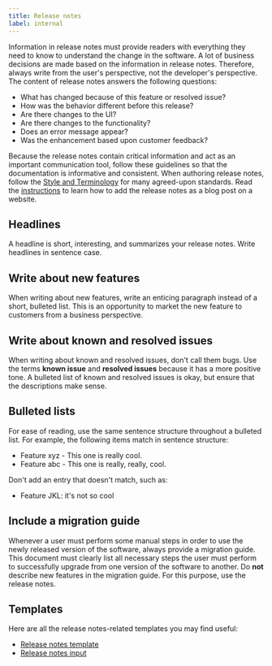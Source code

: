 ```yaml
---
title: Release notes
label: internal
---
```


Information in release notes must provide readers with everything they need to know to understand the change in the software. A lot of business decisions are made based on the information in release notes. Therefore, always write from the user's perspective, not the developer's perspective. The content of release notes answers the following questions:

* What has changed because of this feature or resolved issue?
* How was the behavior different before this release?
* Are there changes to the UI?
* Are there changes to the functionality?
* Does an error message appear?
* Was the enhancement based upon customer feedback?

Because the release notes contain critical information and act as an important communication tool, follow these guidelines so that the documentation is informative and consistent. When authoring release notes, follow the [Style and Terminology](./02-style-and-terminology.md) for many agreed-upon standards. Read the [instructions](https://github.com/kyma-project/website/blob/main/docs/write-blog-posts.md) to learn how to add the release notes as a blog post on a website.

## Headlines
A headline is short, interesting, and summarizes your release notes. Write headlines in sentence case.

## Write about new features
When writing about new features, write an enticing paragraph instead of a short, bulleted list. This is an opportunity to market the new feature to customers from a business perspective.

## Write about known and resolved issues
When writing about known and resolved issues, don't call them bugs. Use the terms **known issue** and **resolved issues** because it has a more positive tone. A bulleted list of known and resolved issues is okay, but ensure that the descriptions make sense.

## Bulleted lists
For ease of reading, use the same sentence structure throughout a bulleted list. For example, the following items match in sentence structure:
- Feature xyz - This one is really cool.
- Feature abc - This one is really, really, cool.

Don't add an entry that doesn't match, such as:
- Feature JKL: it's not so cool

## Include a migration guide
Whenever a user must perform some manual steps in order to use the newly released version of the software, always provide a migration guide. This document must clearly list all necessary steps the user must perform to successfully upgrade from one version of the software to another. Do **not** describe new features in the migration guide. For this purpose, use the release notes.

## Templates
Here are all the release notes-related templates you may find useful:
- [Release notes template](../../../templates/resources/release-notes.md)
- [Release notes input](https://github.com/kyma-project/community/blob/main/templates/resources/release-notes-input.md)
